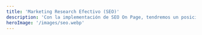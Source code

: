 ```yaml
---
title: 'Marketing Research Efectivo (SEO)'
description: 'Con la implementación de SEO On Page, tendremos un posicionamiento orgánico efectivo. De este modo lograremos mejorar nuestra posición y aparecer en los primeros resultados de búsqueda.'
heroImage: '/images/seo.webp'
---
```


